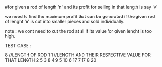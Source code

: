 #for given a rod of length 'n' and its profit for selling in that length is say 'v'

we need to find the maximum profit that can be generated if the given rod of lenght 'n' is cut into smaller pieces and sold individually.
 
note : we dont need to cut the rod at all if its value for given lenght is too high.
 
 TEST CASE :
 
8         //LENGTH OF ROD
1 1       //LENGTH AND THEIR RESPECTIVE VALUE FOR THAT LENGTH
2 5
3 8
4 9
5 10
6 17
7 17
8 20
